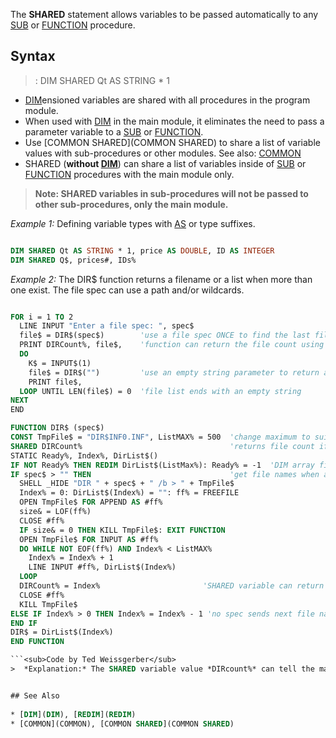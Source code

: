 The **SHARED** statement allows variables to be passed automatically to any [SUB](SUB) or [FUNCTION](FUNCTION) procedure.



## Syntax

> : DIM SHARED Qt AS STRING * 1


* [DIM](DIM)ensioned variables are shared with all procedures in the program module.
* When used with [DIM](DIM) in the main module, it eliminates the need to pass a parameter variable to a [SUB](SUB) or [FUNCTION](FUNCTION). 
* Use [COMMON SHARED](COMMON SHARED) to share a list of variable values with sub-procedures or other modules. See also: [COMMON](COMMON)
* SHARED (**without [DIM](DIM)**) can share a list of variables inside of [SUB](SUB) or [FUNCTION](FUNCTION) procedures with the main module only.
> **Note: SHARED variables in sub-procedures will not be passed to other sub-procedures, only the main module.**


*Example 1:* Defining variable types with [AS](AS) or type suffixes.

```vb

DIM SHARED Qt AS STRING * 1, price AS DOUBLE, ID AS INTEGER
DIM SHARED Q$, prices#, IDs%

```


*Example 2:* The DIR$ function returns a filename or a list when more than one exist. The file spec can use a path and/or wildcards.

```vb

FOR i = 1 TO 2
  LINE INPUT "Enter a file spec: ", spec$
  file$ = DIR$(spec$)        'use a file spec ONCE to find the last file name listed
  PRINT DIRCount%, file$,    'function can return the file count using SHARED variable 
  DO
    K$ = INPUT$(1)
    file$ = DIR$("")         'use an empty string parameter to return a list of files!
    PRINT file$,
  LOOP UNTIL LEN(file$) = 0  'file list ends with an empty string
NEXT
END

FUNCTION DIR$ (spec$)
CONST TmpFile$ = "DIR$INF0.INF", ListMAX% = 500  'change maximum to suit your needs
SHARED DIRCount%                                 'returns file count if desired
STATIC Ready%, Index%, DirList$()
IF NOT Ready% THEN REDIM DirList$(ListMax%): Ready% = -1  'DIM array first use
IF spec$ > "" THEN                               'get file names when a spec is given
  SHELL _HIDE "DIR " + spec$ + " /b > " + TmpFile$
  Index% = 0: DirList$(Index%) = "": ff% = FREEFILE
  OPEN TmpFile$ FOR APPEND AS #ff%
  size& = LOF(ff%) 
  CLOSE #ff%
  IF size& = 0 THEN KILL TmpFile$: EXIT FUNCTION
  OPEN TmpFile$ FOR INPUT AS #ff%     
  DO WHILE NOT EOF(ff%) AND Index% < ListMAX%
    Index% = Index% + 1
    LINE INPUT #ff%, DirList$(Index%)   
  LOOP
  DIRCount% = Index%                       'SHARED variable can return the file count
  CLOSE #ff%
  KILL TmpFile$
ELSE IF Index% > 0 THEN Index% = Index% - 1 'no spec sends next file name
END IF                                      
DIR$ = DirList$(Index%)
END FUNCTION 

```<sub>Code by Ted Weissgerber</sub>
>  *Explanation:* The SHARED variable value *DIRcount%* can tell the main program how many files were found using a wildcard spec.


## See Also
 
* [DIM](DIM), [REDIM](REDIM)
* [COMMON](COMMON), [COMMON SHARED](COMMON SHARED)




